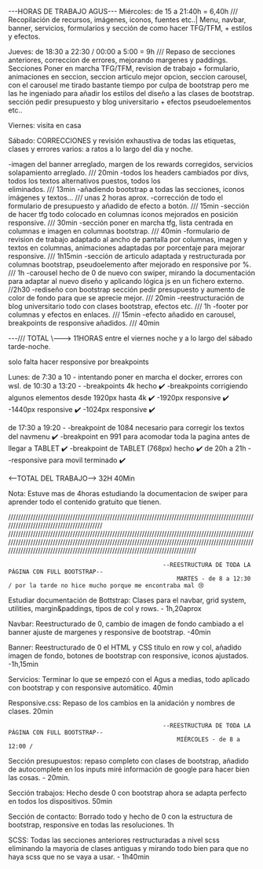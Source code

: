 ---HORAS DE TRABAJO AGUS---
Miércoles: de 15 a 21:40h = 6,40h /// Recopilación de recursos, imágenes, iconos, fuentes etc..| Menu, navbar, banner, servicios, formularios
 y sección de como hacer TFG/TFM, + estilos y efectos.

Jueves: de 18:30 a 22:30 / 00:00 a 5:00 = 9h   /// Repaso de secciones anteriores, correccion de errores, mejorando margenes y paddings.
Secciones Poner en marcha TFG/TFM, revision de trabajo + formulario, animaciones en seccion, seccion articulo mejor opcion, seccion carousel,
con el carousel me tirado bastante tiempo por culpa de bootstrap pero me las he ingeniado para añadir los estilos del diseño a las clases de bootstrap.
sección pedir presupuesto y blog universitario + efectos pseudoelementos etc..

Viernes: visita en casa


Sábado: CORRECCIONES y revisión exhaustiva de todas las etiquetas, clases y errores varios: a ratos a lo largo del día y noche.

-imagen del banner arreglado, margen de los rewards corregidos, servicios solapamiento arreglado. ///   20min
-todos los headers cambiados por divs, todos los textos alternativos puestos, todos los <br> eliminados.   ///  13min 
-añadiendo bootstrap a todas las secciones, iconos imágenes y textos...   ///   unas 2 horas aprox.
-corrección de todo el formulario de presupuesto y añadido de efecto a botón.   ///   15min
-sección de hacer tfg todo colocado en columnas iconos mejorados en posición responsive.   ///   30min
-sección poner en marcha tfg, lista centrada en columnas e imagen en columnas bootstrap.   ///   40min
-formulario de revision de trabajo adaptado al ancho de pantalla por columnas, imagen y textos en columnas, animaciones adaptadas por porcentaje para mejorar responsive.   ///   1h15min
-sección de articulo adaptada y restructurada por columnas bootstrap, pseudoelemento after mejorado en responsive por %.  ///   1h
-carousel hecho de 0 de nuevo con swiper, mirando la documentación para adaptar al nuevo diseño y aplicando lógica js en un fichero externo. //2h30
-rediseño con bootstrap sección pedir presupuesto y aumento de color de fondo para que se aprecie mejor.   ///   20min
-reestructuración de blog universitario todo con clases bootstrap, efectos etc.   /// 1h
-footer por columnas y efectos en enlaces.   ///   15min
-efecto añadido en carousel, breakpoints de responsive añadidos.  ///  40min

---/// TOTAL \\\---> 11HORAS entre el viernes noche y a lo largo del sábado tarde-noche.


solo falta hacer responsive por breakpoints 

Lunes: de 7:30 a 10 - intentando poner en marcha el docker, errores con wsl.
de 10:30 a 13:20 -
-breakpoints 4k hecho ✔️ 
-breakpoints corrigiendo algunos elementos desde 1920px hasta 4k ✔️
-1920px responsive ✔️
-1440px responsive ✔️
-1024px responsive ✔️

de 17:30 a 19:20 - 
-breakpoint de 1084 necesario para corregir los textos del navmenu ✔️
-breakpoint en 991 para acomodar toda la pagina antes de llegar a TABLET ✔️
-breakpoint de TABLET (768px) hecho ✔️
de 20h a 21h -
-responsive para movil terminado ✔️

<--TOTAL DEL TRABAJO-->
        32H 40Min

Nota: Estuve mas de 4horas estudiando la documentacion de swiper para aprender todo el contenido gratuito que tienen.

/////////////////////////////////////////////////////////////////////////////////////////////////////////////////////////////////////////
//////////////////////////////////////////////////////////////////////////////////////////////////////////////////////////////////////////////////////////////////////////////////////////////////////////////////////////////////////////////////////////////////////////////////

                                                --REESTRUCTURA DE TODA LA PÁGINA CON FULL BOOTSTRAP--
                                                    MARTES - de 8 a 12:30 / por la tarde no hice mucho porque me encontraba mal 😢
Estudiar documentación de Bottstrap:
Clases para el navbar, grid system, utilities, margin&paddings, tipos de col y rows. - 1h,20aprox

Navbar: 
Reestructurado de 0, cambio de imagen de fondo cambiado a el banner ajuste de margenes y responsive de bootstrap. -40min

Banner:
Reestructurado de 0 el HTML y CSS titulo en row y col, añadido imagen de fondo, botones de bootstrap con responsive, iconos ajustados. -1h,15min

Servicios:
Terminar lo que se empezó con el Agus a medias, todo aplicado con bootstrap y con responsive automático. 40min

Responsive.css:
Repaso de los cambios en la anidación y nombres de clases.  20min


                                                --REESTRUCTURA DE TODA LA PÁGINA CON FULL BOOTSTRAP--
                                                    MIÉRCOLES - de 8 a 12:00 /
Sección presupuestos:
repaso completo con clases de bootstrap, añadido de autocomplete en los inputs miré información de google para hacer bien las cosas. - 20min.

Sección trabajos:
Hecho desde 0 con bootstrap ahora se adapta perfecto en todos los dispositivos. 50min

Sección de contacto:
Borrado todo y hecho de 0 con la estructura de bootstrap, responsive en todas las resoluciones. 1h

SCSS:
Todas las secciones anteriores restructuradas a nivel scss eliminando la mayoria de clases antiguas y mirando todo bien
para que no haya scss que no se vaya a usar. - 1h40min